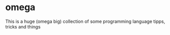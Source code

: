 # omega
This is a huge (omega big) collection of some programming language tipps, tricks and things
